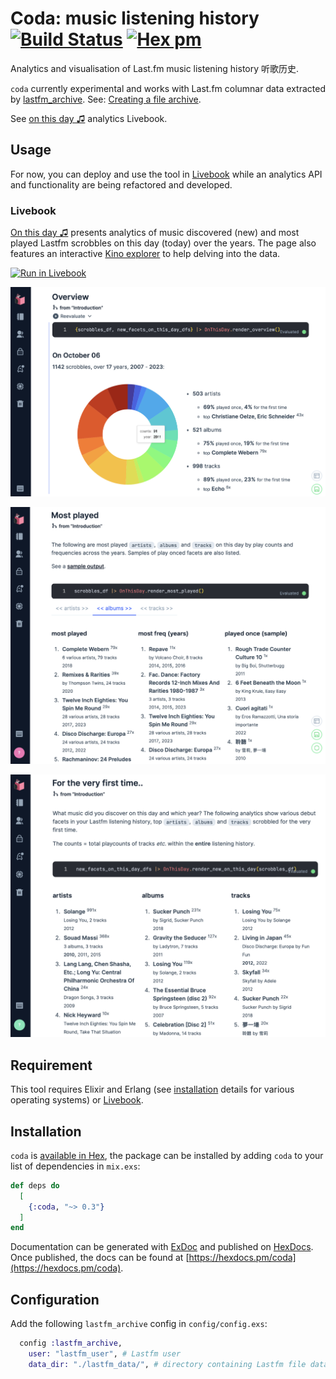 # Coda: music listening history [![Build Status](https://github.com/boonious/coda/actions/workflows/elixir.yml/badge.svg)](https://github.com/boonious/coda/actions/workflows/elixir.yml) [![Hex pm](http://img.shields.io/hexpm/v/coda.svg?style=flat)](https://hex.pm/packages/coda)

Analytics and visualisation of Last.fm music listening history 听歌历史.

`coda` currently experimental and works with Last.fm columnar data extracted by
[lastfm_archive](https://github.com/boonious/lastfm_archive). See:
[Creating a file archive](https://github.com/boonious/lastfm_archive#livebook-guides).

See [on this day ♫](#livebook) analytics Livebook.

## Usage
 
For now, you can deploy and use the tool in [Livebook](https://livebook.dev) while
an analytics API and functionality are being refactored and developed.

### Livebook
[On this day ♫](https://hexdocs.pm/coda/on_this_day.html) presents
analytics of music discovered (new) and most played Lastfm scrobbles 
on this day (today) over the years. 
The page also features an interactive [Kino explorer](https://hexdocs.pm/kino_explorer/Kino.Explorer.html)
to help delving into the data.

[![Run in Livebook](https://livebook.dev/badge/v1/blue.svg)](https://livebook.dev/run?url=https%3A%2F%2Fraw.githubusercontent.com%2Fboonious%2Fcoda%2Fmaster%2Flivebook%2Fon_this_day.livemd)


![overview on this day](assets/img/livebook_on_this_day_overview.png)

![on this day most played analytics](assets/img/livebook_on_this_day_most_played_analytics.png)

![new on this day analytics](assets/img/livebook_on_this_day_new.png)

## Requirement

This tool requires Elixir and Erlang (see [installation](https://elixir-lang.org/install.html) details
for various operating systems) or [Livebook](https://livebook.dev).

## Installation

`coda` is [available in Hex](https://hex.pm/packages/coda),
the package can be installed by adding `coda`
to your list of dependencies in `mix.exs`:

```elixir
def deps do
  [
    {:coda, "~> 0.3"}
  ]
end
```

Documentation can be generated with [ExDoc](https://github.com/elixir-lang/ex_doc)
and published on [HexDocs](https://hexdocs.pm). Once published, the docs can
be found at [https://hexdocs.pm/coda](https://hexdocs.pm/coda).

## Configuration
Add the following `lastfm_archive` config in `config/config.exs`:

```elixir
  config :lastfm_archive,
    user: "lastfm_user", # Lastfm user
    data_dir: "./lastfm_data/", # directory containing Lastfm file data,
```

